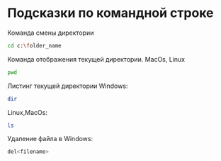 # Подсказки по командной строке

Команда смены директории
```sh
cd с:\folder_name
```

Команда отображения текущей директории. MacOs, Linux
```sh
pwd
```
Листинг текущей директории
Windows:
```sh
dir
```
Linux,MacOs:
```sh
ls
```
Удаление файла в Windows:
```sh
del<filename>
```

